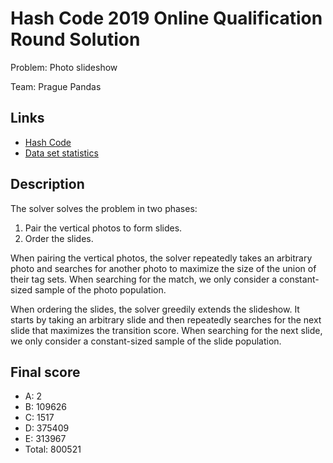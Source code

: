 # Hash Code 2019 Online Qualification Round Solution

Problem: Photo slideshow

Team: Prague Pandas

## Links

* [Hash Code](https://codingcompetitions.withgoogle.com/hashcode/)
* [Data set statistics](https://docs.google.com/spreadsheets/d/161ImQXt0-blghp4Appp8IgB1KC6MDHxHVQnIvxETcVg/edit?usp=sharing)

## Description

The solver solves the problem in two phases:

1. Pair the vertical photos to form slides.
2. Order the slides.

When pairing the vertical photos, the solver repeatedly takes
an arbitrary photo and searches for another photo to maximize
the size of the union of their tag sets.
When searching for the match, we only consider a constant-sized sample
of the photo population.

When ordering the slides, the solver greedily extends the slideshow.
It starts by taking an arbitrary slide and then repeatedly searches
for the next slide that maximizes the transition score.
When searching for the next slide, we only consider a constant-sized
sample of the slide population.

## Final score

* A: 2
* B: 109626
* C: 1517
* D: 375409
* E: 313967
* Total: 800521
